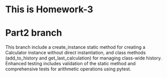 # This is Homework-3

# Part2 branch

This branch include a create_instance static method for creating a Calculator instance without direct instantiation, and class methods (add_to_history and get_last_calculation) for managing class-wide history. Enhanced testing includes validation of the static method and comprehensive tests for arithmetic operations using pytest.
